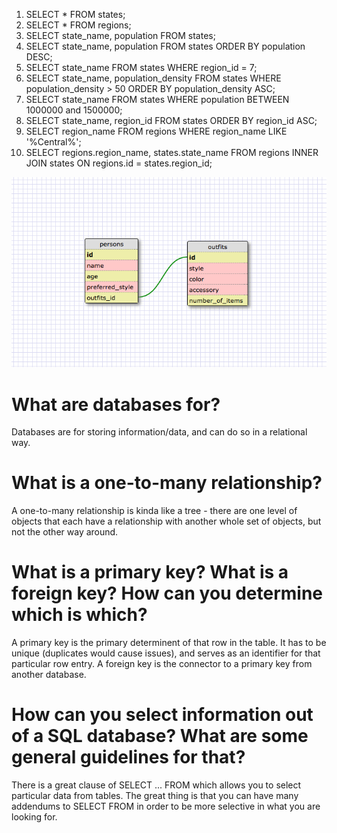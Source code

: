 1. SELECT * FROM states;
2. SELECT * FROM regions;
3. SELECT state_name, population FROM states;
4. SELECT state_name, population FROM states ORDER BY population DESC;
5. SELECT state_name FROM states WHERE region_id = 7;
6. SELECT state_name, population_density FROM states WHERE population_density > 50 ORDER BY population_density ASC;
7. SELECT state_name FROM states WHERE population BETWEEN 1000000 and 1500000;
8. SELECT state_name, region_id FROM states ORDER BY region_id ASC;
9. SELECT region_name FROM regions WHERE region_name LIKE '%Central%';
10. SELECT regions.region_name, states.state_name FROM regions INNER JOIN states ON regions.id = states.region_id;

![Schema Representation](schema.png)

# What are databases for?
Databases are for storing information/data, and can do so in a relational way.

# What is a one-to-many relationship?
A one-to-many relationship is kinda like a tree - there are one level of objects that each have a relationship with another whole set of objects, but not the other way around.

# What is a primary key? What is a foreign key? How can you determine which is which?
A primary key is the primary determinent of that row in the table.  It has to be unique (duplicates would cause issues), and serves as an identifier for that particular row entry.  A foreign key is the connector to a primary key from another database.  

# How can you select information out of a SQL database? What are some general guidelines for that?
There is a great clause of SELECT ... FROM which allows you to select particular data from tables.  The great thing is that you can have many addendums to SELECT FROM in order to be more selective in what you are looking for.